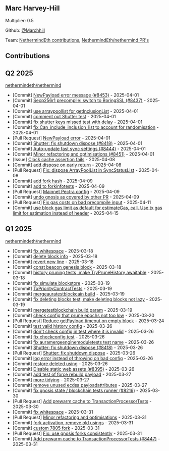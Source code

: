 ## Marc Harvey-Hill
Multiplier: 0.5

Github: [@Marchhill](https://github.com/Marchhill)

Team: [NethermindEth contributions](https://github.com/Marchhill?org=NethermindEth), [NethermindEth/nethermind PR's](https://github.com/NethermindEth/nethermind/pulls?q=author%3AMarchhill)

## Contributions

## Q2 2025


[nethermindeth/nethermind](https://github.com/nethermindeth/nethermind)
* [Commit] [NewPayload error message (#8453)](https://github.com/NethermindEth/nethermind/commit/c3c668ff1f228e09c370527c6072b6731c881e1a) - 2025-04-01
* [Commit] [Secp256r1 precompile: switch to BoringSSL (#8437)](https://github.com/NethermindEth/nethermind/commit/a42b9c9cb657e82ca9e58efae06e90a8e57ab3ed) - 2025-04-01
* [Commit] [use arraypoollist for getInclusionList](https://github.com/NethermindEth/nethermind/commit/37512caf29dcc6e72faaf9dfcfc3afc3a5170dc2) - 2025-04-01
* [Commit] [comment out Shutter test](https://github.com/NethermindEth/nethermind/commit/0b400bf35c2ae420ce8f9440e393384ca528b9ba) - 2025-04-01
* [Commit] [fix shutter keys missed test with delay](https://github.com/NethermindEth/nethermind/commit/a2c9f1bc04e3e05993adde90909e45852a895e8b) - 2025-04-01
* [Commit] [fix Can_include_inclusion_list to account for randomisation](https://github.com/NethermindEth/nethermind/commit/5aa695e91d65f22bbb22cea5b013fa2e82358daa) - 2025-04-01
* [Pull Request] [NewPayload error](https://github.com/NethermindEth/nethermind/pull/8453) - 2025-04-01
* [Commit] [Shutter: fix shutdown dispose (#8418)](https://github.com/NethermindEth/nethermind/commit/ca8afe50fb838315fef9c88659d86ac0555075e3) - 2025-04-01
* [Commit] [Auto-update fast sync settings (#8444)](https://github.com/NethermindEth/nethermind/commit/30e9506cb655fdb26351b1297eb653a9a46c0100) - 2025-04-01
* [Commit] [Minor refactoring and optimisations (#8451)](https://github.com/NethermindEth/nethermind/commit/2ffd3a8f40f2a27604f529d0f04026cf3bed45d7) - 2025-04-01
* [Issue] [Clock cache assertion fails](https://github.com/NethermindEth/nethermind/issues/8488) - 2025-04-08
* [Commit] [add dispose on early return](https://github.com/NethermindEth/nethermind/commit/f3dc22b748d04e66da6cc37dc9b9d2b6fd90da78) - 2025-04-08
* [Pull Request] [Fix: dispose ArrayPoolList in SyncStatusList](https://github.com/NethermindEth/nethermind/pull/8485) - 2025-04-08
* [Commit] [add fork hash](https://github.com/NethermindEth/nethermind/commit/50b90ada743c2262b77e178a9a5117af1a3754ef) - 2025-04-09
* [Commit] [add to forkinfotests](https://github.com/NethermindEth/nethermind/commit/6c15fa968bffc31d9ea1ff9680f1ab9bf8d3b35a) - 2025-04-09
* [Pull Request] [Mainnet Pectra config](https://github.com/NethermindEth/nethermind/pull/8502) - 2025-04-09
* [Commit] [undo gnosis as covered by other PR](https://github.com/NethermindEth/nethermind/commit/27693c367dd7711970d901e898921728d92e4b7e) - 2025-04-09
* [Pull Request] [Fix gas costs on bad precompile input](https://github.com/NethermindEth/nethermind/pull/8514) - 2025-04-11
* [Commit] [use block gas limit as default for estimateGas, call. Use tx gas limit for estimation instead of header](https://github.com/NethermindEth/nethermind/commit/8af43e953384732805233183e511d704842c80df) - 2025-04-15
## Q1 2025

[nethermindeth/nethermind](https://github.com/nethermindeth/nethermind)
* [Commit] [fix whitespace](https://github.com/NethermindEth/nethermind/commit/e7a00034d06dc10ef203fae13472d47e18ea4e84) - 2025-03-18
* [Commit] [delete block info](https://github.com/NethermindEth/nethermind/commit/3195bf4e2b1b797f80ec857b8ee6e7a72040d324) - 2025-03-18
* [Commit] [revert new line](https://github.com/NethermindEth/nethermind/commit/edf4166da87a3dd2a1165ce5035719e529deb835) - 2025-03-18
* [Commit] [const beacon genesis block](https://github.com/NethermindEth/nethermind/commit/333a309c23595c29b9f025dfc7e85b9ba77c829e) - 2025-03-18
* [Commit] [history pruning tests, make TryPruneHistory awaitable](https://github.com/NethermindEth/nethermind/commit/79d868c8fc6142f54929a206169210be42b72d78) - 2025-03-18
* [Commit] [fix simulate blockstore](https://github.com/NethermindEth/nethermind/commit/76e03048cb9091df8a2f5cc63eaf63588aad6725) - 2025-03-19
* [Commit] [TxPriorityContractTests](https://github.com/NethermindEth/nethermind/commit/266154ccaec4e26d24619ced25b6ee39b473d4c7) - 2025-03-19
* [Commit] [mergeauratestblockcain build](https://github.com/NethermindEth/nethermind/commit/22eec1bc1ccaab21c72883e45d742194d9b09d50) - 2025-03-19
* [Commit] [fix deleting blocks test, make deleting blocks not lazy](https://github.com/NethermindEth/nethermind/commit/30ac00fb4cdb36d39ef1fe93301392e32861df7f) - 2025-03-19
* [Commit] [mergetestblockchain build param](https://github.com/NethermindEth/nethermind/commit/50d84b7884a96721f83fb9c6be37f1af871a084d) - 2025-03-19
* [Commit] [check config that prune epochs not too low](https://github.com/NethermindEth/nethermind/commit/286ad3c6a2bb92a46a821939d8203d35b518f038) - 2025-03-20
* [Pull Request] [Reduce getPayload timeout on empty block](https://github.com/NethermindEth/nethermind/pull/8408) - 2025-03-24
* [Commit] [test valid history config](https://github.com/NethermindEth/nethermind/commit/bbeb118198ad2b207c11003994689b93f17940a8) - 2025-03-26
* [Commit] [don't check config in test where it is invalid](https://github.com/NethermindEth/nethermind/commit/d2dec8a72b61dae339e1f0312da8f01e0c17b075) - 2025-03-26
* [Commit] [fix checkconfig test](https://github.com/NethermindEth/nethermind/commit/cf7181cea016a3456f83b601c0797b76c623d1c1) - 2025-03-26
* [Commit] [fix auramergeenginemoduletests test name](https://github.com/NethermindEth/nethermind/commit/d23b10e04b51c8506324419f3187b16081deaec4) - 2025-03-26
* [Commit] [Shutter: fix shutdown dispose (#8418)](https://github.com/NethermindEth/nethermind/commit/ca8afe50fb838315fef9c88659d86ac0555075e3) - 2025-03-26
* [Pull Request] [Shutter: fix shutdown dispose](https://github.com/NethermindEth/nethermind/pull/8418) - 2025-03-26
* [Commit] [log error instead of throwing on bad config](https://github.com/NethermindEth/nethermind/commit/ca97ceabcf0d74ec4413e9dc9c723b740313af3e) - 2025-03-26
* [Commit] [restore deleted using](https://github.com/NethermindEth/nethermind/commit/b9fa923517a846916c1146acb45760f10416e7ae) - 2025-03-26
* [Commit] [Disable static web assets (#8395)](https://github.com/NethermindEth/nethermind/commit/ca0ae96a68c6f527febde43e452d3c0c05c4da15) - 2025-03-26
* [Commit] [add test of force rebuild payload](https://github.com/NethermindEth/nethermind/commit/b14e50cb365637ba4d1565c382f2ce05db44d5d5) - 2025-03-27
* [Commit] [more tidying](https://github.com/NethermindEth/nethermind/commit/61f320c53efd58bba5d098abe53242c766d7c574) - 2025-03-27
* [Commit] [remove unused ecdsa payloadattributes](https://github.com/NethermindEth/nethermind/commit/169a5ff887fb971ecd1392bf0d5ce896bf1dffbf) - 2025-03-27
* [Commit] [fix gnosis state / blockchain tests runner (#8216)](https://github.com/NethermindEth/nethermind/commit/9eef599469759bbbcaacd888d44441005c419667) - 2025-03-30
* [Pull Request] [Add prewarm cache to TransactionProcessorTests](https://github.com/NethermindEth/nethermind/pull/8447) - 2025-03-30
* [Commit] [fix whitespace](https://github.com/NethermindEth/nethermind/commit/eb69a7fb6f7a82b370e8908cd87ee37239fdf14d) - 2025-03-31
* [Pull Request] [Minor refactoring and optimisations](https://github.com/NethermindEth/nethermind/pull/8451) - 2025-03-31
* [Commit] [fork activation, remove old usings](https://github.com/NethermindEth/nethermind/commit/8ed54f6372cc7fdd9ab5af8118cce3618436b209) - 2025-03-31
* [Commit] [custom 7805 fork](https://github.com/NethermindEth/nethermind/commit/8d54857483fb366e27925817e8a5f82b6ac297f5) - 2025-03-31
* [Pull Request] [Fix: use gnosis forks consistently](https://github.com/NethermindEth/nethermind/pull/8448) - 2025-03-31
* [Commit] [Add prewarm cache to TransactionProcessorTests (#8447)](https://github.com/NethermindEth/nethermind/commit/7a353a3dea621708e5b7b614b65f410a0571d919) - 2025-03-31
